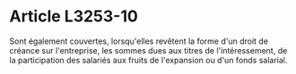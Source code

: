 # Article L3253-10

Sont également couvertes, lorsqu'elles revêtent la forme d'un droit de créance sur l'entreprise, les sommes dues aux titres de l'intéressement, de la participation des salariés aux fruits de l'expansion ou d'un fonds salarial.